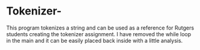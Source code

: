 # Tokenizer-

This program tokenizes a string and can be used as a reference for Rutgers students creating the tokenizer assignment. I have removed the while loop in the main and it can be easily placed back inside with a little analysis.
 
